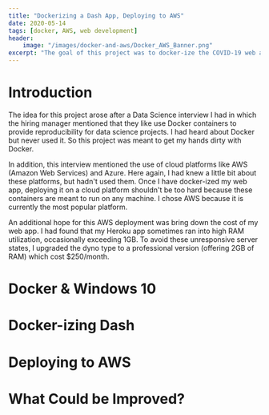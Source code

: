 ```yaml
---
title: "Dockerizing a Dash App, Deploying to AWS"
date: 2020-05-14
tags: [docker, AWS, web development]
header:
    image: "/images/docker-and-aws/Docker_AWS_Banner.png"
excerpt: "The goal of this project was to docker-ize the COVID-19 web app made with Dash.  This docker image was to be deployed on AWS."
---
```


# Introduction
The idea for this project arose after a Data Science interview I had in which the hiring manager mentioned that they like use Docker containers to provide reproducibility for data science projects.  I had heard about Docker but never used it.  So this project was meant to get my hands dirty with Docker.

In addition, this interview mentioned the use of cloud platforms like AWS (Amazon Web Services) and Azure.  Here again, I had knew a little bit about these platforms, but hadn't used them.  Once I have docker-ized my web app, deploying it on a cloud platform shouldn't be too hard because these containers are meant to run on any machine.  I chose AWS because it is currently the most popular platform.

An additional hope for this AWS deployment was bring down the cost of my web app.  I had found that my Heroku app sometimes ran into high RAM utilization, occasionally exceeding 1GB.  To avoid these unresponsive server states, I upgraded the dyno type to a professional version (offering 2GB of RAM) which cost $250/month.

# Docker & Windows 10


# Docker-izing Dash


# Deploying to AWS


# What Could be Improved?
